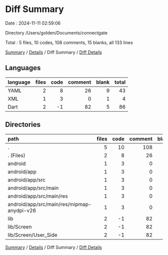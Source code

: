 # Diff Summary

Date : 2024-11-11 02:59:06

Directory /Users/golden/Documents/connectgate

Total : 5 files,  10 codes, 108 comments, 15 blanks, all 133 lines

[Summary](results.md) / [Details](details.md) / Diff Summary / [Diff Details](diff-details.md)

## Languages
| language | files | code | comment | blank | total |
| :--- | ---: | ---: | ---: | ---: | ---: |
| YAML | 2 | 8 | 26 | 9 | 43 |
| XML | 1 | 3 | 0 | 1 | 4 |
| Dart | 2 | -1 | 82 | 5 | 86 |

## Directories
| path | files | code | comment | blank | total |
| :--- | ---: | ---: | ---: | ---: | ---: |
| . | 5 | 10 | 108 | 15 | 133 |
| . (Files) | 2 | 8 | 26 | 9 | 43 |
| android | 1 | 3 | 0 | 1 | 4 |
| android/app | 1 | 3 | 0 | 1 | 4 |
| android/app/src | 1 | 3 | 0 | 1 | 4 |
| android/app/src/main | 1 | 3 | 0 | 1 | 4 |
| android/app/src/main/res | 1 | 3 | 0 | 1 | 4 |
| android/app/src/main/res/mipmap-anydpi-v26 | 1 | 3 | 0 | 1 | 4 |
| lib | 2 | -1 | 82 | 5 | 86 |
| lib/Screen | 2 | -1 | 82 | 5 | 86 |
| lib/Screen/User_Side | 2 | -1 | 82 | 5 | 86 |

[Summary](results.md) / [Details](details.md) / Diff Summary / [Diff Details](diff-details.md)